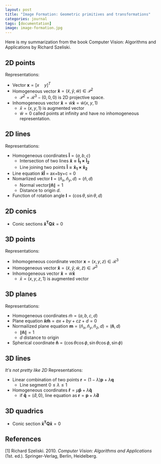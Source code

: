 ```yaml
---
layout: post
title: "Image Formation: Geometric primitives and transformations"
categories: journal
tags: [documentation]
image: image-formation.jpg
---
```

Here is my summarization from the book Computer Vision: Algorithms and Applications by Richard Szeliski.
## 2D points
Representations:
* Vector $\mathbf x=[x\quad y]^T$  
* Homogeneous vector  $\mathbf {\tilde x} = (\tilde x, \tilde y, \tilde w) \in \mathcal P^2$ 
  *  $\mathcal P^2 = \mathcal R^3 - (0,0,0)$ is 2D projective space.  
* Inhomogeneous vector $\mathbf {\tilde x} = \tilde w \mathbf{\bar x} = \tilde{w} (x, y, 1)$
  *  $\bar x = (x,y,1)$ is augmented vector 
  *  $\tilde w = 0$ called points at infinity and have no inhomogeneous representation.  

## 2D lines
Representations:
* Homogeneous coordinates $\mathbf {\tilde l} = (a,b,c)$
  * Intersection of two lines $\mathbf{\tilde x =\tilde l_1\times\tilde l_2}$
  * Line joining two points $\mathbf{\tilde l = \tilde x_1\times\tilde x_2}$
* Line equation $\mathbf {\tilde x\tilde l}$ = ax+by+c = 0
* Nomarlized vector $\mathbf l = (\hat n_x,\hat n_y,d)=(\hat n,d)$
  * Normal vector$\lVert\mathbf{\hat n}\rVert=1$
  * Distance to origin $d$.
* Function of rotation angle $\mathbf l=(\cos\theta,\sin\theta,d)$

## 2D conics
* Conic sections $\mathbf {\tilde x^TQ\tilde x}=0$  

## 3D points
Representations:
* Inhomogeneous coordinate vector $\mathbf x=(x,y,z)\in\mathcal R^3$  
* Homogeneous vector  $\mathbf {\tilde x} = (\tilde x, \tilde y, \tilde w, \tilde z) \in \mathcal P^3$ 
* Inhomogeneous vector $\mathbf {\tilde x} = \tilde w \mathbf{\bar x}$
  *  $\bar x = (x,y,z,1)$ is augmented vector  
   
## 3D planes
Representations:
* Homogeneous coordinates $\tilde m=(a,b,c,d)$
* Plane equation $\mathbf{\bar x \tilde m} = ax+by+cz+d = 0$
* Normailized plane equation $\mathbf m = (\hat n_x,\hat n_y,\hat n_z,d)=(\mathbf {\hat n},d)$
  * $\lVert\mathbf{\tilde n}\rVert=1$
  * $d$ distance to origin
 * Spherical coordinate $\mathbf{\hat n}=(\cos\theta\cos\phi,\sin\theta\cos\phi,\sin\phi)$  

## 3D lines
*It's not pretty like 2D*
Representations:
* Linear combination of two points $\mathbf r=(1-\lambda)\mathbf p +\lambda \mathbf q$
  * Line segment $0\leq\lambda\leq1$
* Homogeneous coordinates $\mathbf{\tilde r}=\mu\mathbf{\tilde p}+\lambda\mathbf{\tilde q}$
  * if $\mathbf{\tilde q}=(\hat d,0)$, line equation as $\mathbf r =\mathbf p+\lambda\mathbf{\hat d}$ 
 
## 3D quadrics
* Conic section $\mathbf{\bar x^TQ\bar x}=0$


## References
[1] Richard Szeliski. 2010. <i>Computer Vision: Algorithms and Applications</i> (1st. ed.). Springer-Verlag, Berlin, Heidelberg.



<!--stackedit_data:
eyJoaXN0b3J5IjpbLTE4NjkxMTUxNzMsNzU2OTYyNTEzLDU5Mz
IyMTAyLC02MzY2NTk4LDk1NDY4OTkxNCwtNjg5OTc3OTkyLDI2
OTA1MjAyOCwyNzU1MDc1NjMsLTYyNDEyMDk2Nyw0MTQ1NjI0ND
ksMTAzNDc3MjI4LC0yMTI5MzI4MTExLDE3MDUxODksLTIwNDM2
MzE1NDcsMTIyNzA0NDgwOSwxNTE1NzA5NDQ3LDY5NzM0ODAwMy
wtMTMyNzczNDk5OSwtMTY2MDkyNzkzNywtMTk4MTI3ODAxMF19

-->